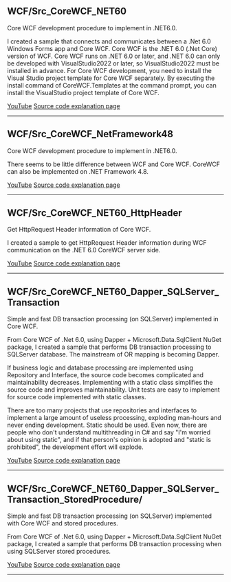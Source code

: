 ## WCF/Src_CoreWCF_NET60

Core WCF development procedure to implement in .NET6.0.

I created a sample that connects and communicates between a .Net 6.0 Windows Forms app and Core WCF. Core WCF is the .NET 6.0 (.Net Core) version of WCF.
Core WCF runs on .NET 6.0 or later, and .NET 6.0 can only be developed with VisualStudio2022 or later, so VisualStudio2022 must be installed in advance.
For Core WCF development, you need to install the Visual Studio project template for Core WCF separately.
By executing the install command of CoreWCF.Templates at the command prompt, you can install the VisualStudio project template of Core WCF.

[YouTube](https://youtu.be/qVPfhVwRq0g)
[Source code explanation page](https://blog.unikktle.com/net6-0%e3%81%a7%e5%ae%9f%e8%a3%85%e3%81%99%e3%82%8b-core-wcf-%e9%96%8b%e7%99%ba%e6%89%8b%e9%a0%86/)

---

## WCF/Src_CoreWCF_NetFramework48

Core WCF development procedure to implement in .NET6.0.

There seems to be little difference between WCF and Core WCF.
CoreWCF can also be implemented on .NET Framework 4.8.

[YouTube](https://youtu.be/qVPfhVwRq0g)
[Source code explanation page](https://blog.unikktle.com/net6-0%e3%81%a7%e5%ae%9f%e8%a3%85%e3%81%99%e3%82%8b-core-wcf-%e9%96%8b%e7%99%ba%e6%89%8b%e9%a0%86/)

---

## WCF/Src_CoreWCF_NET60_HttpHeader

Get HttpRequest Header information of Core WCF.

I created a sample to get HttpRequest Header information during WCF communication on the .NET 6.0 CoreWCF server side.

[YouTube](https://youtu.be/x4A7NWbp5Ug)
[Source code explanation page](https://blog.unikktle.com/core-wcf-%e3%81%ae-httprequest-header%e6%83%85%e5%a0%b1%e3%82%92%e5%8f%96%e5%be%97/)

---

## WCF/Src_CoreWCF_NET60_Dapper_SQLServer_Transaction

Simple and fast DB transaction processing (on SQLServer) implemented in Core WCF.

From Core WCF of .Net 6.0, using Dapper + Microsoft.Data.SqlClient NuGet package, I created a sample that performs DB transaction processing to SQLServer database.
The mainstream of OR mapping is becoming Dapper.

If business logic and database processing are implemented using Repository and Interface, the source code becomes complicated and maintainability decreases.
Implementing with a static class simplifies the source code and improves maintainability.
Unit tests are easy to implement for source code implemented with static classes.

There are too many projects that use repositories and interfaces to implement a large amount of useless processing, exploding man-hours and never ending development. Static should be used.
Even now, there are people who don't understand multithreading in C# and say "I'm worried about using static", and if that person's opinion is adopted and "static is prohibited", the development effort will explode.

[YouTube](https://youtu.be/AGTt9b8B9vs)
[Source code explanation page](https://blog.unikktle.com/core-wcf%e3%81%a7%e5%ae%9f%e8%a3%85%e3%81%99%e3%82%8b%e3%82%b7%e3%83%b3%e3%83%97%e3%83%ab%e3%81%a7%e9%ab%98%e9%80%9f%e3%81%aadb%e3%83%88%e3%83%a9%e3%83%b3%e3%82%b6%e3%82%af%e3%82%b7%e3%83%a7%e3%83%b3/)

---

## WCF/Src_CoreWCF_NET60_Dapper_SQLServer_Transaction_StoredProcedure/

Simple and fast DB transaction processing (on SQLServer) implemented with Core WCF and stored procedures.

From Core WCF of .Net 6.0, using Dapper + Microsoft.Data.SqlClient NuGet package, I created a sample that performs DB transaction processing when using SQLServer stored procedures.

[YouTube](https://youtu.be/WJaXsDN6Y9Y)
[Source code explanation page](https://blog.unikktle.com/core-wcf%e3%81%a8%e3%82%b9%e3%83%88%e3%82%a2%e3%83%89%e3%83%97%e3%83%ad%e3%82%b7%e3%83%bc%e3%82%b8%e3%83%a3%e3%81%a7%e5%ae%9f%e8%a3%85%e3%81%99%e3%82%8b%e3%82%b7%e3%83%b3%e3%83%97%e3%83%ab%e3%81%a7/)

---
